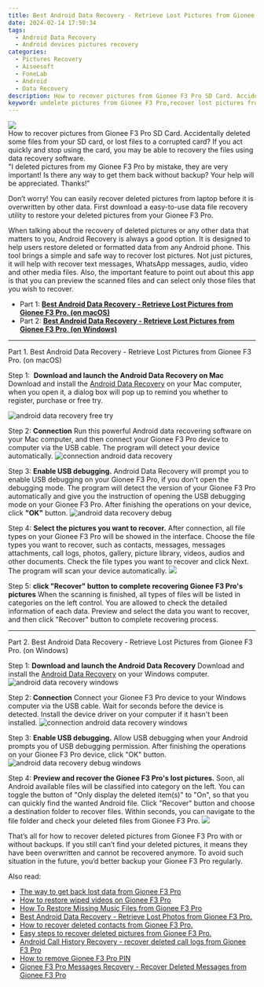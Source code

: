 ```yaml
---
title: Best Android Data Recovery - Retrieve Lost Pictures from Gionee F3 Pro.
date: 2024-02-14 17:50:34
tags: 
  - Android Data Recovery
  - Android devices pictures recovery
categories: 
  - Pictures Recovery
  - Aiseesoft
  - FoneLab
  - Android
  - Data Recovery
description: How to recover pictures from Gionee F3 Pro SD Card. Accidentally deleted some files from your SD card, or lost files to a corrupted card? If you act quickly and stop using the card, you may be able to recovery the files using data recovery software.
keyword: undelete pictures from Gionee F3 Pro,recover lost pictures from Gionee F3 Pro,Gionee F3 Pro pictures recovery,android pictures retrieval,restore deleted pictures on Gionee F3 Pro,unerase pictures,get back deleted pictures from Gionee F3 Pro android,Gionee F3 Pro pictures recovery software,recover deleted pictures 2018 for Gionee F3 Pro,does the Gionee F3 Pro have a backup for deleted pictures,restore pictures when deleted in Gionee F3 Pro,how to recover deleted pictures in Gionee F3 Pro
---
```


<img src="https://img0mobiles.techidaily.com/images/best-assets/devices/gionee/gionee-f3-pro/4.jpg" class="atpl-imgstyle"  />

<div class="atpl-content atpl-for-fonelab-android recover-pictures">

<div class="atpl-post-description-part-1">
How to recover pictures from Gionee F3 Pro SD Card. Accidentally deleted some files from your SD card, or lost files to a corrupted card? If you act quickly and stop using the card, you may be able to recovery the files using data recovery software.
</div>

<div class="atpl-post-description-part-2">
<div class="tpl-content-sub-paragraph-question">
  "I deleted pictures from my Gionee F3 Pro  by mistake, they are very important! Is there any way to get them back without backup? Your help will be appreciated. Thanks!"
</div>
<div class="tpl-content-sub-paragraph-content">
<p>
  Don’t worry! You can easily recover deleted pictures from laptop before it is overwritten by other data. First download a easy-to-use data file recovery utility to restore your deleted pictures from your Gionee F3 Pro.
</p>
</div>
</div>

<div class="atpl-post-description-part-3">
<div class="tpl-content-sub-paragraph-content">
  <p>
    When talking about the recovery of deleted pictures or any other data that matters to you, Android Recovery is always a good option. It is designed to help users restore deleted or formatted data from any Android phone. This tool brings a simple and safe way to recover lost pictures. Not just pictures, it will help with recover text messages, WhatsApp messages, audio, video and other media files. Also, the important feature to point out about this app is that you can preview the scanned files and can select only those files that you wish to recover.
  </p>
</div>
</div>

<ul>
  <li>Part 1: <strong><a href="#p1"> Best Android Data Recovery - Retrieve Lost Pictures from Gionee F3 Pro.  (on macOS)</a></strong></li>
  <li>Part 2: <strong><a href="#p2"> Best Android Data Recovery - Retrieve Lost Pictures from Gionee F3 Pro.  (on Windows)</a></strong></li>
</ul>



<!-- Part 1 -->
<a id="p1" name="p1" ></a><hr>

<div>
  <span class="atpl-step-part-style">Part 1. Best Android Data Recovery - Retrieve Lost Pictures from Gionee F3 Pro. (on macOS)</span>
</div>  

<span class="atpl-stepstyle-a"><span>Step 1: </span></span> <strong>Download and launch the Android Data Recovery on Mac</strong>
Download and install the <a href="https://tools.techidaily.com/aiseesoft-android-data-recovery/" target="_blank" rel="noopener">Android Data Recovery</a> on your Mac computer, when you open it, a dialog box will pop up to remind you whether to register, purchase or free try.

<img src="https://tools.techidaily.com/images/apps/aiseesoft/android-data-recovery/mac-free-try.png" class="atpl-imgstyle" alt="android data recovery free try" />

<span class="atpl-stepstyle-a"><span>Step 2: </span></span> <strong>Connection</strong>
Run this powerful Android data recovering software on your Mac computer, and then connect your Gionee F3 Pro device to computer via the USB cable. The program will detect your device automatically.
<img src="https://tools.techidaily.com/images/apps/aiseesoft/android-data-recovery/mac-connection-interface.jpg" class="atpl-imgstyle" alt="connection android data recovery" />

<span class="atpl-stepstyle-a"><span>Step 3: </span></span> <strong>Enable USB debugging.</strong>
Android Data Recovery will prompt you to enable USB debugging on your Gionee F3 Pro, if you don't open the debugging mode. The program will detect the version of your Gionee F3 Pro automatically and give you the instruction of opening the USB debugging mode on your Gionee F3 Pro. After finishing the operations on your device, click <strong>"OK"</strong> button.
<img src="https://tools.techidaily.com/images/apps/aiseesoft/android-data-recovery/mac-android-usb-debug.jpg"  class="atpl-imgstyle" alt="android data recovery debug" />

<span class="atpl-stepstyle-a"><span>Step 4: </span></span> <strong>Select the pictures you want to recover.</strong>
After connection, all file types on your Gionee F3 Pro will be showed in the interface. Choose the file types you want to recover, such as contacts, messages, messages attachments, call logs, photos, gallery, picture library, videos, audios and other documents. Check the file types you want to recover and click Next. The program will scan your device automatically.
<img src="https://tools.techidaily.com/images/apps/aiseesoft/android-data-recovery/mac-choose-type-photos.jpg" class="atpl-imgstyle"  />

<span class="atpl-stepstyle-a"><span>Step 5: </span></span> <strong>click "Recover" button to  complete recovering Gionee F3 Pro's pictures</strong>
When the scanning is finished, all types of files will be listed in categories on the left control. You are allowed to check the detailed information of each data. Preview and select the data you want to recover, and then click "Recover" button to complete recovering process.


<a id="p2" name="p2"></a><hr>

<!-- Part 2 -->
<div>
  <span class="atpl-step-part-style">Part 2. Best Android Data Recovery - Retrieve Lost Pictures from Gionee F3 Pro. (on Windows)</span>
</div>

<span class="atpl-stepstyle-a"><span>Step 1: </span></span> <strong>Download and launch the Android Data Recovery</strong>
Download and install the <a href="https://tools.techidaily.com/aiseesoft-android-data-recovery/" target="_blank" rel="noopener">Android Data Recovery</a> on your Windows computer.
<img src="https://tools.techidaily.com/images/apps/aiseesoft/android-data-recovery/win-start-interface.png"  class="atpl-imgstyle" alt="android data recovery windows" />

<span class="atpl-stepstyle-a"><span>Step 2: </span></span> <strong>Connection</strong>
Connect your Gionee F3 Pro device to your Windows computer via the USB cable. Wait for seconds before the device is detected. Install the device driver on your computer if it hasn't been installed.
<img src="https://tools.techidaily.com/images/apps/aiseesoft/android-data-recovery/win-connection-interface.png" class="atpl-imgstyle" alt="connection android data recovery windows" />

<span class="atpl-stepstyle-a"><span>Step 3: </span></span> <strong>Enable USB debugging.</strong>
Allow USB debugging when your Android prompts you of USB debugging permission. After finishing the operations on your Gionee F3 Pro device, click "OK" button.
<img src="https://tools.techidaily.com/images/apps/aiseesoft/android-data-recovery/win-android-usb-debug.png" class="atpl-imgstyle" alt="android data recovery debug windows" />

<span class="atpl-stepstyle-a"><span>Step 4: </span></span> <strong>Preview and recover the Gionee F3 Pro's lost pictures.</strong>
Soon, all Android available files will be classified into category on the left. You can toggle the button of "Only display the deleted item(s)" to "On", so that you can quickly find the wanted Android file. Click "Recover" button and choose a destination folder to recover files. Within seconds, you can navigate to the file folder and check your deleted files from Gionee F3 Pro.
<img src="https://tools.techidaily.com/images/apps/aiseesoft/android-data-recovery/win-recover-photos.png" class="atpl-imgstyle"  />

<div class="atpl-post-description-part-4">
<div class="tpl-content-sub-paragraph-normal">
    <p>
        That’s all for how to recover deleted pictures from Gionee F3 Pro with or without backups. If you still can’t find your deleted pictures, it means they have been overwritten and cannot be recovered anymore. To avoid such situation in the future, you’d better backup your Gionee F3 Pro regularly.
    </p>
</div>
</div>

<ins class="adsbygoogle"
     style="display:block"
     data-ad-client="ca-pub-7571918770474297"
     data-ad-slot="8358498916"
     data-ad-format="auto"
     data-full-width-responsive="true"></ins>

<span class="atpl-alsoreadstyle">Also read:</span>
<div><ul>
<li><a href="/the-way-to-get-back-lost-data-from-gionee-f3-pro-by-fonelab-android-recover-data/" target="_blank" rel="noopener"><u>The way to get back lost data from Gionee F3 Pro</u></a></li>
<li><a href="/how-to-restore-wiped-videos-on-gionee-f3-pro-by-fonelab-android-recover-video/" target="_blank" rel="noopener"><u>How to restore wiped videos on Gionee F3 Pro</u></a></li>
<li><a href="/how-to-restore-missing-music-files-from-gionee-f3-pro-by-fonelab-android-recover-music/" target="_blank" rel="noopener"><u>How To  Restore Missing Music Files from Gionee F3 Pro</u></a></li>
<li><a href="/best-android-data-recovery-retrieve-lost-photos-from-gionee-f3-pro-by-fonelab-android-recover-photos/" target="_blank" rel="noopener"><u>Best Android Data Recovery - Retrieve Lost Photos from Gionee F3 Pro.</u></a></li>
<li><a href="/how-to-recover-deleted-contacts-from-gionee-f3-pro-by-fonelab-android-recover-contacts/" target="_blank" rel="noopener"><u>How to recover deleted contacts from Gionee F3 Pro.</u></a></li>
<li><a href="/easy-steps-to-recover-deleted-pictures-from-gionee-f3-pro-by-fonelab-android-recover-pictures/" target="_blank" rel="noopener"><u>Easy steps to recover deleted pictures from Gionee F3 Pro.</u></a></li>
<li><a href="/android-call-history-recovery-recover-deleted-call-logs-from-gionee-f3-pro-by-fonelab-android-recover-call-logs/" target="_blank" rel="noopener"><u>Android Call History Recovery - recover deleted call logs from Gionee F3 Pro</u></a></li>
<li><a href="/how-to-remove-gionee-f3-pro-pin-by-drfone-android-unlock-android-unlock/" target="_blank" rel="noopener"><u>How to remove Gionee F3 Pro PIN</u></a></li>
<li><a href="/gionee-f3-pro-messages-recovery-recover-deleted-messages-from-gionee-f3-pro-by-fonelab-android-recover-messages/" target="_blank" rel="noopener"><u>Gionee F3 Pro Messages Recovery - Recover Deleted Messages from Gionee F3 Pro</u></a></li>
</ul></div>

</div>
